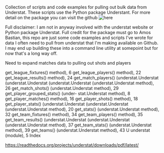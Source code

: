 Collection of scripts and code examples for pulling out bulk data from Understat. These scripts use the Python package Understant. For more detail on the package you can visit the github ![here](https://github.com/amosbastian/understat)

Full disclaimer: I am not in anyway involved with the understat website or Python package Understat. Full credit for the package must go to Amos Bastian, this repo are just some code examples and scripts I've wrote for data I often need to pull from understat that I'm making available on Github. I may end up building these into a command line utility at somepoint but for now that's a long way off.





Need to expand matches data to pulling out shots and players

get_league_fixtures()
method), 6 get_league_players()
method), 22 get_league_results()
method), 24 get_match_players()
(understat.Understat (understat.Understat (understat.Understat (understat.Understat
method), 26
get_match_shots() (understat.Understat method),
29
get_player_grouped_stats() (under- stat.Understat method), 8
get_player_matches()
method), 16 get_player_shots()
method), 18 get_player_stats()
(understat.Understat (understat.Understat (understat.Understat
method), 20
get_stats() (understat.Understat method), 32
get_team_fixtures()
method), 34 get_team_players()
method), 35 get_team_results()
(understat.Understat (understat.Understat (understat.Understat
method), 37
get_team_stats() (understat.Understat method),
39
get_teams() (understat.Understat method), 43
U
understat (module), 5
Index


https://readthedocs.org/projects/understat/downloads/pdf/latest/
